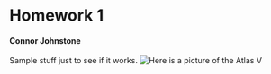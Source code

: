 # Homework 1
#### Connor Johnstone

Sample stuff just to see if it works.
![Here is a picture of the Atlas V](https://www.extremetech.com/wp-content/uploads/2014/07/ap11-KSC-69PC-442HR.jpg)
